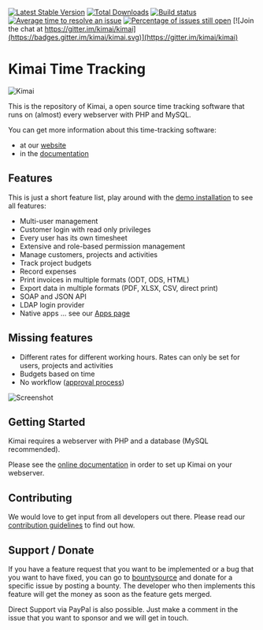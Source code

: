 [![Latest Stable Version](https://poser.pugx.org/kimai/kimai/v/stable)](https://packagist.org/packages/kimai/kimai)
[![Total Downloads](https://poser.pugx.org/kimai/kimai/downloads)](https://packagist.org/packages/kimai/kimai)
[![Build status](https://travis-ci.org/kimai/kimai.svg?branch=master)](https://travis-ci.org/kimai/kimai "Current build status")
 [![Average time to resolve an issue](http://isitmaintained.com/badge/resolution/kimai/kimai.svg)](http://isitmaintained.com/project/kimai/kimai "Average time to resolve an issue")
 [![Percentage of issues still open](http://isitmaintained.com/badge/open/kimai/kimai.svg)](http://isitmaintained.com/project/kimai/kimai "Percentage of issues still open")
 [![Join the chat at https://gitter.im/kimai/kimai](https://badges.gitter.im/kimai/kimai.svg)](https://gitter.im/kimai/kimai)

Kimai Time Tracking
===================

![Kimai](https://raw.githubusercontent.com/kimai/documentation/master/assets/intro.jpg)

This is the repository of Kimai, a open source time tracking software
that runs on (almost) every webserver with PHP and MySQL.

You can get more information about this time-tracking software:

* at our [website](https://www.kimai.org)
* in the [documentation](https://www.kimai.org/documentation/)

## Features

This is just a short feature list, play around with the [demo installation](https://www.kimai.org/demo/) to see all features:

* Multi-user management
* Customer login with read only privileges
* Every user has its own timesheet
* Extensive and role-based permission management
* Manage customers, projects and activities
* Track project budgets
* Record expenses
* Print invoices in multiple formats (ODT, ODS, HTML)
* Export data in multiple formats (PDF, XLSX, CSV, direct print)
* SOAP and JSON API
* LDAP login provider
* Native apps ... see our [Apps page](https://www.kimai.org/apps/)

## Missing features

* Different rates for different working hours. Rates can only be set for users, projects and activities
* Budgets based on time
* No workflow ([approval process](https://github.com/kimai/kimai/issues/470))

![Screenshot](https://www.kimai.org/assets/kimai08.jpg)

## Getting Started

Kimai requires a webserver with PHP and a database (MySQL recommended).

Please see the [online documentation](https://www.kimai.org/documentation/installation/) in order to set up Kimai on your webserver.

## Contributing

We would love to get input from all developers out there.
Please read our [contribution guidelines](https://github.com/kimai/kimai/blob/master/.github/CONTRIBUTING.md) to find out how.

## Support / Donate

If you have a feature request that you want to be implemented or a bug that you want to have fixed, you can go to [bountysource](https://www.bountysource.com/teams/kimai/issues) and donate for a specific issue by posting a bounty. The developer who then implements this feature will get the money as soon as the feature gets merged.

Direct Support via PayPal is also possible. Just make a comment in the issue that you want to sponsor and we will get in touch.
